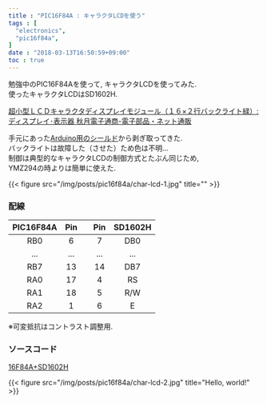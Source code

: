 ```yaml
---
title : "PIC16F84A : キャラクタLCDを使う"
tags : [
  "electronics",
  "pic16f84a",
]
date : "2018-03-13T16:50:59+09:00"
toc : true
---
```


勉強中のPIC16F84Aを使って, キャラクタLCDを使ってみた.   
使ったキャラクタLCDはSD1602H.
<!--more-->

[超小型ＬＣＤキャラクタディスプレイモジュール（１６×２行バックライト緑）: ディスプレイ･表示器 秋月電子通商-電子部品・ネット通販](http://akizukidenshi.com/catalog/g/gP-01675/)

手元にあった[Arduino用のシールド](https://www.amazon.co.jp/exec/obidos/ASIN/B009AQ2FAI/nandemotukuty-22/ref=nosim/)から剥ぎ取ってきた.   
バックライトは故障した（させた）ため色は不明...   
制御は典型的なキャラクタLCDの制御方式とたぶん同じため,   
YMZ294の時よりは簡単に使えた.   

{{< figure src="/img/posts/pic16f84a/char-lcd-1.jpg" title="" >}}

### 配線

| PIC16F84A | Pin |  | Pin | SD1602H |
| :-: | :-: | :-: | :-: | :-: |
| RB0 | 6 |  | 7 | DB0 |
| ... | ... |  | ... | ... |
| RB7 | 13 |  | 14 | DB7 |
| RA0 | 17 |  | 4 | RS |
| RA1 | 18 |  | 5 | R/W |
| RA2 | 1 |  | 6 | E |

※可変抵抗はコントラスト調整用.   

### ソースコード  
[16F84A+SD1602H](https://gist.github.com/siubiang/8ed5ebd4295027b7969c8a1ca49f7cfc)

{{< figure src="/img/posts/pic16f84a/char-lcd-2.jpg" title="Hello, world!" >}}
